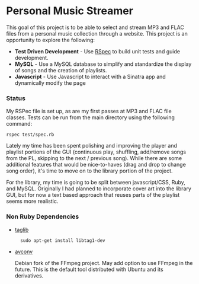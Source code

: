 # Personal Music Streamer

This goal of this project is to be able to select and stream MP3 and FLAC files
from a personal music collection through a website. This project is an
opportunity to explore the following:

+ __Test Driven Development__ - Use [RSpec](http://rspec.info/) to build unit
tests and guide development.   
+ __MySQL__ - Use a MySQL database to simplify and standardize the display of
songs and the creation of playlists.   
+ __Javascript__ - Use Javascript to interact with a Sinatra app and dynamically
modify the page

### Status

My RSPec file is set up, as are my first passes at MP3 and FLAC
file classes. Tests can be run from the main directory using the following
command:

    rspec test/spec.rb

Lately my time has been spent polishing and improving the player and playlist
portions of the GUI (continuous play, shuffling, add/remove songs from the PL,
skipping to the next / previous song). While there are some additional features
that would be nice-to-haves (drag and drop to change song order), it's time to
move on to the library portion of the project.

For the library, my time is going to be split between javascript/CSS, Ruby, and
MySQL. Originally I had planned to incorporate cover art into the library GUI,
but for now a text based approach that reuses parts of the playlist seems more
realistic.

### Non Ruby Dependencies

+ [taglib](http://taglib.github.io/)

        sudo apt-get install libtag1-dev   

+ [avconv](http://libav.org/)

    Debian fork of the FFmpeg project. May add option
to use FFmpeg in the future. This is the default tool distributed with Ubuntu
and its derivatives.
